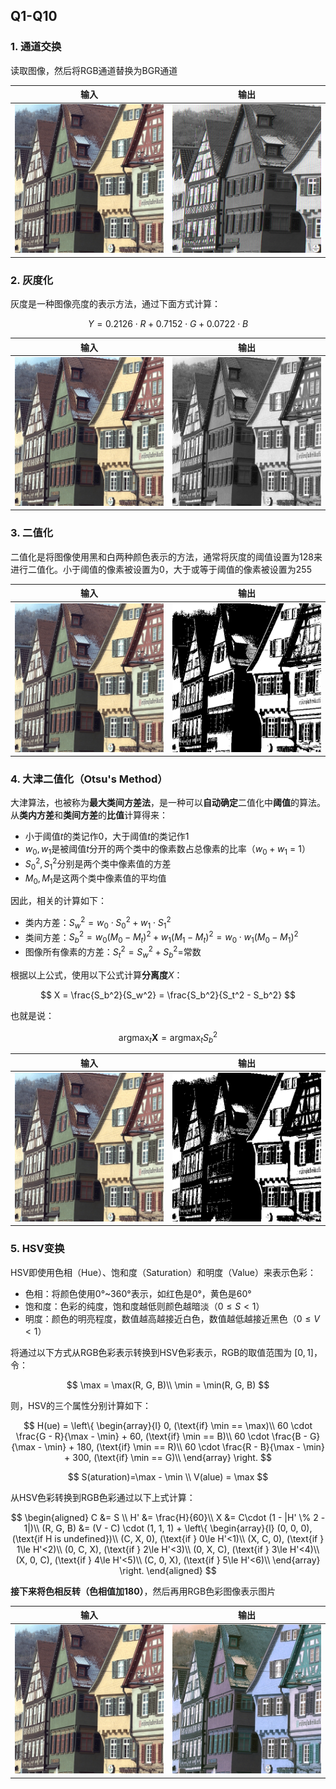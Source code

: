 ## Q1-Q10
### 1. 通道交换

读取图像，然后将RGB通道替换为BGR通道

|   输入   |   输出    | 
| ---- | ---- |
|   ![](./q_1/kodim08.png)   |   ![](./q_1/output/answer.png)   | 

### 2. 灰度化
灰度是一种图像亮度的表示方法，通过下面方式计算：

$$
Y = 0.2126 \cdot R + 0.7152 \cdot G + 0.0722 \cdot B
$$

|   输入   |   输出    | 
| ---- | ---- |
|   ![](./q_1/kodim08.png)   |   ![](./q_2/output/answer.png)   | 


### 3. 二值化
二值化是将图像使用黑和白两种颜色表示的方法，通常将灰度的阈值设置为128来进行二值化。小于阈值的像素被设置为0，大于或等于阈值的像素被设置为255

|   输入   |   输出    | 
| ---- | ---- |
|   ![](./q_1/kodim08.png)   |   ![](./q_3/output/answer.png)   | 

### 4. 大津二值化（Otsu's Method）
大津算法，也被称为**最大类间方差法**，是一种可以**自动确定**二值化中**阈值**的算法。从**类内方差**和**类间方差**的**比值**计算得来：
- 小于阈值$t$的类记作0，大于阈值$t$的类记作1
- $w_0, w_1$是被阈值$t$分开的两个类中的像素数占总像素的比率（$w_0+w_1$ = 1）
- $S_0^2, S_1^2$分别是两个类中像素值的方差
- $M_0, M_1$是这两个类中像素值的平均值

因此，相关的计算如下：
- 类内方差：$S_w^2 = w_0 \cdot S_0^2 + w_1\cdot S_1^2$
- 类间方差：$S_b^2 = w_0(M_0 - M_t)^2 + w_1(M_1 - M_t)^2 = w_0\cdot w_1(M_0 - M_1)^2$
- 图像所有像素的方差：$S_t^2 = S_w^2 + S_b^2=$常数

根据以上公式，使用以下公式计算**分离度**$X$：

$$
X = \frac{S_b^2}{S_w^2} = \frac{S_b^2}{S_t^2 - S_b^2}
$$

也就是说：

$$
\mathop{\arg\max}_{t} \mathbf X = \mathop{\arg\max}_t S_b^2
$$

|   输入   |   输出    | 
| ---- | ---- |
|   ![](./q_1/kodim08.png)   |   ![](./q_4/output/answer.png)   | 

### 5. HSV变换
HSV即使用色相（Hue）、饱和度（Saturation）和明度（Value）来表示色彩：
- 色相：将颜色使用0°~360°表示，如红色是0°，黄色是60°
- 饱和度：色彩的纯度，饱和度越低则颜色越暗淡（$0\le S <1$）
- 明度：颜色的明亮程度，数值越高越接近白色，数值越低越接近黑色（$0\le V < 1$）
  
将通过以下方式从RGB色彩表示转换到HSV色彩表示，RGB的取值范围为 $[0, 1]$，令：

$$
\max = \max(R, G, B)\\
\min = \min(R, G, B) 
$$

则，HSV的三个属性分别计算如下：

$$
H(ue) = \left\{ \begin{array}{l}
0, (\text{if} \min == \max)\\
60 \cdot \frac{G - R}{\max - \min} + 60,  (\text{if} \min == B)\\
60 \cdot \frac{B - G}{\max - \min} + 180,  (\text{if} \min == R)\\
60 \cdot \frac{R - B}{\max - \min} + 300,  (\text{if} \min == G)\\
\end{array} \right. 
$$

$$
S(aturation)=\max - \min \\
V(alue) = \max
$$

从HSV色彩转换到RGB色彩通过以下上式计算：

$$
\begin{aligned}
C &= S \\
H' &= \frac{H}{60}\\
X &= C\cdot (1 - |H' \% 2 - 1|)\\
(R, G, B) &= (V - C) \cdot (1, 1, 1) + \left\{ \begin{array}{l}
(0, 0, 0), (\text{if H is undefined})\\
(C, X, 0), (\text{if } 0\le H'<1)\\
(X, C, 0), (\text{if } 1\le H'<2)\\
(0, C, X), (\text{if } 2\le H'<3)\\
(0, X, C), (\text{if } 3\le H'<4)\\
(X, 0, C), (\text{if } 4\le H'<5)\\
(C, 0, X), (\text{if } 5\le H'<6)\\
\end{array} \right.
\end{aligned}
$$

**接下来将色相反转（色相值加180）**，然后再用RGB色彩图像表示图片

|   输入   |   输出    | 
| ---- | ---- |
|   ![](./q_1/kodim08.png)   |   ![](./q_5/output/answer.png)   | 

